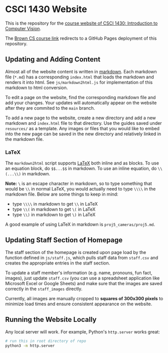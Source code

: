 # CSCI 1430 Website

This is the repository for the [course website of CSCI 1430: Introduction to Computer Vision](https://cs.brown.edu/courses/csci1430/).

The [Brown CS course link](https://cs.brown.edu/courses/csci1430/) redirects to a GitHub Pages deployment of this repository.

## Updating and Adding Content

Almost all of the website content is written in [markdown](https://en.wikipedia.org/wiki/Markdown). Each markdown file (`*.md`) has a corresponding `index.html` that loads the markdown and renders it into html. See `js/markdown2html.js` for implementation of this markdown to html conversion.

To edit a page on the website, find the corresponding markdown file and add your changes. Your updates will automatically appear on the website after they are commited to the `main` branch.

To add a new page to the website, create a new directory and add a new markdown and `index.html` file to that directory. Use the guides saved under `resources/` as a template. Any images or files that you would like to embed into the new page can be saved in the new directory and relatively linked in the markdown file.

### LaTeX

The `markdown2html` script supports [LaTeX](https://www.latex-project.org/) both inline and as blocks. To use an equation block, do `$$...$$` in markdown. To use an inline equation, do `\\(...\\)` in markdown.

**Note:** `\` is an escape character in markdown, so to type something that would be `\\` in normal LaTeX, you would actually need to type `\\\\` in the markdown file. Below are some things to keep in mind:
- type `\\\\` in markdown to get `\\` in LaTeX
- type `\\(` in markdown to get `\(` in LaTeX
- type `\\)` in markdown to get `\)` in LaTeX

A good example of using LaTeX in markdown is `proj5_cameras/proj5.md`.

## Updating Staff Section of Homepage

The staff section of the homepage is created upon page load by the function defined in `js/staff.js`, which pulls staff data from `staff.csv` and creates the appropriate entries in the staff section.

To update a staff member's information (e.g. name, pronouns, fun fact, images), just update `staff.csv` (you can use a spreadsheet application like Microsoft Excel or Google Sheets) and make sure that the images are saved correctly in the `staff_images` directly. 

Currently, all images are manually cropped to **squares of 300x300 pixels** to minimize load times and ensure consistent appearance on the website.

## Running the Website Locally

Any local server will work. For example, Python's `http.server` works great:

```bash
# run this in root directory of repo
python3 -m http.server
```

